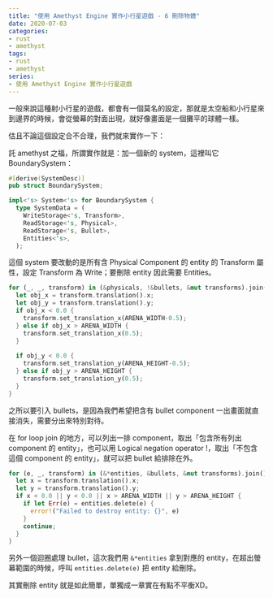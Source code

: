 ```yaml
---
title: "使用 Amethyst Engine 實作小行星遊戲 - 6 刪除物體"
date: 2020-07-03
categories:
- rust
- amethyst
tags:
- rust
- amethyst
series:
- 使用 Amethyst Engine 實作小行星遊戲
---
```


一般來說這種射小行星的遊戲，都會有一個莫名的設定，那就是太空船和小行星來到邊界的時候，會從螢幕的對面出現，就好像畫面是一個攤平的球體一樣。  
<!--more-->
估且不論這個設定合不合理，我們就來實作一下：  

託 amethyst 之福，所謂實作就是：加一個新的 system，這裡叫它 BoundarySystem：  
```rust
#[derive(SystemDesc)]
pub struct BoundarySystem;

impl<'s> System<'s> for BoundarySystem {
  type SystemData = (
    WriteStorage<'s, Transform>,
    ReadStorage<'s, Physical>,
    ReadStorage<'s, Bullet>,
    Entities<'s>,
  );
```

這個 system 要改動的是所有含 Physical Component 的 entity 的 Transform 屬性，設定 Transform 為 Write；要刪除 entity 因此需要 Entities。  
```rust
for (_, _, transform) in (&physicals, !&bullets, &mut transforms).join() {
  let obj_x = transform.translation().x;
  let obj_y = transform.translation().y;
  if obj_x < 0.0 {
    transform.set_translation_x(ARENA_WIDTH-0.5);
  } else if obj_x > ARENA_WIDTH {
    transform.set_translation_x(0.5);
  }
 
  if obj_y < 0.0 {
    transform.set_translation_y(ARENA_HEIGHT-0.5);
  } else if obj_y > ARENA_HEIGHT {
    transform.set_translation_y(0.5);
  }
}
```

之所以要引入 bullets，是因為我們希望把含有 bullet component 一出畫面就直接消失，需要分出來特別對待。

在 for loop join 的地方，可以列出一排 component，取出「包含所有列出 component 的 entity」，也可以用 Logical negation operator !，取出「不包含這個 component 的 entity」，就可以把 bullet 給排除在外。  
```rust
for (e, _, transform) in (&*entities, &bullets, &mut transforms).join() {
  let x = transform.translation().x;
  let y = transform.translation().y;
  if x < 0.0 || y < 0.0 || x > ARENA_WIDTH || y > ARENA_HEIGHT {
    if let Err(e) = entities.delete(e) {
      error!("Failed to destroy entity: {}", e)
    }
    continue;
  }
}
```
另外一個迴圈處理 bullet，這次我們用 `&*entities` 拿到對應的 entity，在超出螢幕範圍的時候，呼叫 `entities.delete(e)` 把 entity 給刪除。  

其實刪除 entity 就是如此簡單，單獨成一章實在有點不平衡XD。  